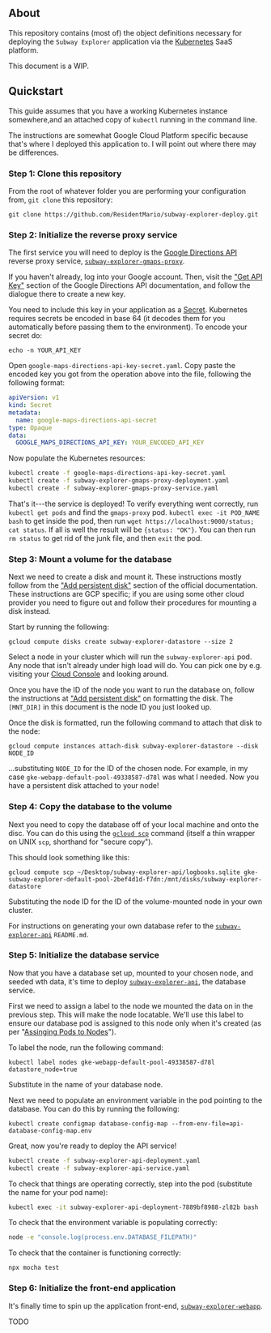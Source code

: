## About

This repository contains (most of) the object definitions necessary for deploying the `Subway Explorer` application via 
the [Kubernetes](https://kubernetes.io/docs/concepts/storage/volumes/) SaaS platform.

This document is a WIP.

## Quickstart

This guide assumes that you have a working Kubernetes instance somewhere,and an attached copy of `kubectl` running in the command line.

The instructions are somewhat Google Cloud Platform specific because that's where I deployed this application to. I will point out where there may be differences.

### Step 1: Clone this repository

From the root of whatever folder you are performing your configuration from, `git clone` this repository:

    git clone https://github.com/ResidentMario/subway-explorer-deploy.git

### Step 2: Initialize the reverse proxy service

The first service you will need to deploy is the [Google Directions API](https://github.com/ResidentMario/subway-explorer-gmaps-proxy) reverse proxy service, [`subway-explorer-gmaps-proxy`](https://github.com/ResidentMario/subway-explorer-gmaps-proxy).

If you haven't already, log into your Google account. Then, visit the ["Get API Key"](https://developers.google.com/maps/documentation/directions/get-api-key) section of the Google Directions API documentation, and follow the dialogue there to create a new key.

You need to include this key in your application as a [Secret](https://kubernetes.io/docs/concepts/configuration/secret/). Kubernetes requires secrets be encoded in base 64 (it decodes them for you automatically before passing them to the environment). To encode your secret do:

    echo -n YOUR_API_KEY

Open `google-maps-directions-api-key-secret.yaml`. Copy paste the encoded key you got from the operation above into the file, following the following format:

```yaml
apiVersion: v1
kind: Secret
metadata:
  name: google-maps-directions-api-secret
type: Opaque
data:
  GOOGLE_MAPS_DIRECTIONS_API_KEY: YOUR_ENCODED_API_KEY
```

Now populate the Kubernetes resources:

```sh
kubectl create -f google-maps-directions-api-key-secret.yaml
kubectl create -f subway-explorer-gmaps-proxy-deployment.yaml
kubectl create -f subway-explorer-gmaps-proxy-service.yaml
```

That's it---the service is deployed! To verify everything went correctly, run `kubectl get pods` and find the `gmaps-proxy` pod. `kubectl exec -it POD_NAME bash` to get inside the pod, then run `wget https://localhost:9000/status; cat status`. If all is well the result will be `{status: "OK"}`. You can then run `rm status` to get rid of the junk file, and then `exit` the pod.

### Step 3: Mount a volume for the database

Next we need to create a disk and mount it. These instructions mostly follow from the ["Add persistent disk"](https://cloud.google.com/compute/docs/disks/add-persistent-disk#create_disk) section of the official documentation. These instructions are GCP specific; if you are using some other cloud provider you need to figure out and follow their procedures for mounting a disk instead.

Start by running the following: 

    gcloud compute disks create subway-explorer-datastore --size 2

Select a node in your cluster which will run the `subway-explorer-api` pod. Any node that isn't already under high load will do. You can pick one by e.g. visiting your [Cloud Console](https://console.cloud.google.com/) and looking around.

Once you have the ID of the node you want to run the database on, follow the instructions at ["Add persistent disk"](https://cloud.google.com/compute/docs/disks/add-persistent-disk#create_disk) on formatting the disk. The `[MNT_DIR]` in this document is the node ID you just looked up.
 
 
Once the disk is formatted, run the following command to attach that disk to the node:

    gcloud compute instances attach-disk subway-explorer-datastore --disk NODE_ID

...substituting `NODE_ID` for the ID of the chosen node. For example, in my case `gke-webapp-default-pool-49338587-d78l` was what I needed. Now you have a persistent disk attached to your node!

### Step 4: Copy the database to the volume

Next you need to copy the database off of your local machine and onto the disc. You can do this using the
[`gcloud scp`](https://cloud.google.com/sdk/gcloud/reference/compute/scp) command (itself a thin wrapper on UNIX 
`scp`, shorthand for "secure copy").

This should look something like this:

    gcloud compute scp ~/Desktop/subway-explorer-api/logbooks.sqlite gke-subway-explorer-default-pool-2bef4d1d-f7dn:/mnt/disks/subway-explorer-datastore

Substituting the node ID for the ID of the volume-mounted node in your own cluster.

For instructions on generating your own database refer to the [`subway-explorer-api`](https://github.com/ResidentMario/subway-explorer-api) `README.md`.

### Step 5: Initialize the database service

Now that you have a database set up, mounted to your chosen node, and seeded wth data, it's time to deploy [`subway-explorer-api`](https://github.com/ResidentMario/subway-explorer-api), the database service.

First we need to assign a label to the node we mounted the data on in the previous step. This will make the node 
locatable. We'll use this label to ensure our database pod is assigned to this node only when it's created (as per 
"[Assinging Pods to Nodes](https://kubernetes.io/docs/concepts/configuration/assign-pod-node/)").

To label the node, run the following command:

    kubectl label nodes gke-webapp-default-pool-49338587-d78l datastore_node=true

Substitute in the name of your database node.

Next we need to populate an environment variable in the pod pointing to the database. You can do this by running the 
following:

    kubectl create configmap database-config-map --from-env-file=api-database-config-map.env

Great, now you're ready to deploy the API service!

```sh
kubectl create -f subway-explorer-api-deployment.yaml
kubectl create -f subway-explorer-api-service.yaml
```

To check that things are operating correctly, step into the pod (substitute the name for your pod name):

```sh
kubectl exec -it subway-explorer-api-deployment-7889bf8988-zl82b bash
```

To check that the environment variable is populating correctly:

```sh
node -e "console.log(process.env.DATABASE_FILEPATH)"
```

To check that the container is functioning correctly:

```
npx mocha test
```

### Step 6: Initialize the front-end application

It's finally time to spin up the application front-end, [`subway-explorer-webapp`](https://github.com/ResidentMario/subway-explorer-webapp).

TODO